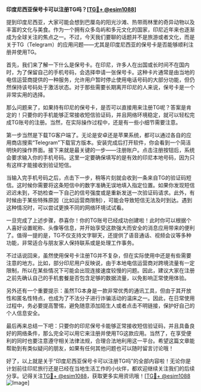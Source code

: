 **印度尼西亚保号卡可以注册TG吗？[[TG💪+ @esim1088](https://t.me/s/esim1088)]**

提到印度尼西亚，大家可能会想到巴厘岛的阳光沙滩、热带雨林里的奇异动物以及丰富的文化与美食。作为一个拥有众多岛屿和多元文化的国家，印尼近年来也逐渐成为全球关注的焦点之一。不过，今天我们要聊的话题并不是旅游或者文化，而是关于TG（Telegram）的应用问题——尤其是印度尼西亚的保号卡是否能够顺利注册并使用TG。

首先，我们来了解一下什么是保号卡。在印尼，许多人在出国或长时间不在国内时，为了保留自己的手机号码，会选择申请一张保号卡。这种卡片通常是由当地的电信运营商提供的一种服务，允许用户暂时停止使用电话号码的大部分功能，但仍然保持该号码处于激活状态。对于那些需要长期离开印尼的人来说，保号卡是一个非常实用的选择。

那么问题来了，如果持有印尼的保号卡，是否可以直接用来注册TG呢？答案是肯定的！只要你的手机能够正常接收短信验证码，并且网络环境稳定，就可以轻松完成TG账号的注册。当然，在实际操作过程中，还是有一些小细节需要注意。

第一步当然是下载TG客户端了。无论是安卓还是苹果系统，都可以通过各自的应用商店搜索“Telegram”下载官方版本。安装完成后打开软件，你会看到一个简洁明快的操作界面。接下来就是最关键的一步——注册账户。点击注册按钮后，系统会要求输入你的手机号码。这里一定要确保填写的是有效的印尼本地号码，因为只有这样才能接收到验证短信。

当输入完手机号码之后，点击下一步，稍等片刻就会收到一条来自TG的验证码短信。这时候你需要将这条短信中的数字准确无误地填入指定位置。如果你发现短信迟迟未到，不妨检查一下自己的信号强度或是重新发送一次验证码请求。此外，有时候由于某些特殊原因（比如运营商限制），可能会导致短信无法及时到达。遇到这种情况时，可以尝试更换不同的网络环境试试看。

一旦完成了上述步骤，恭喜你！你的TG账号已经成功创建啦！此时你可以根据个人喜好设置昵称、头像等信息，并开始享受这款强大而安全的消息应用带来的便利了。值得一提的是，TG不仅支持文字聊天，还提供了语音通话、视频会议等多种功能，非常适合与朋友家人保持联系或是处理工作事务。

不过话说回来，虽然使用保号卡注册TG并不复杂，但在实际使用中还是有些需要注意的地方。比如，部分印尼用户反映说，由于本地电信运营商对跨境流量有一定限制，所以在某些情况下可能会出现连接速度较慢的问题。因此，建议大家在注册之前先确认自己的手机套餐是否包含足够的数据流量，以免影响正常使用体验。

另外还有一个重要提示：虽然TG本身是一款非常优秀的通讯工具，但由于其开放性和匿名性特点，也成为了不法分子进行诈骗活动的温床之一。因此，在日常使用过程中，务必要提高警惕，避免随意添加陌生人或者点击不明链接，保护好自己的个人信息安全。

最后再来总结一下吧：只要你的印尼保号卡能够正常接收短信验证码，并且具备良好的网络条件，那么完全可以用它来注册并使用TG这款应用。当然了，在享受便利的同时也要注意遵守相关法律法规，合理合法地利用这一平台。希望这篇文章能帮助到有类似疑问的朋友，如果有任何其他问题也可以随时留言讨论哦！

好了，以上就是关于“印度尼西亚保号卡可以注册TG吗”的全部内容啦！无论你是计划前往印尼旅行还是已经在当地生活工作的小伙伴，都欢迎继续关注我们的后续分享。记得关注[TG💪+ @esim1088](https://t.me/s/esim1088)，获取更多实用资讯哦！[[TG💪+ @esim1088](https://t.me/s/esim1088) ![Image](https://i.postimg.cc/4NQfJmqS/Snipaste-2025-05-13-00-14-12.png)]